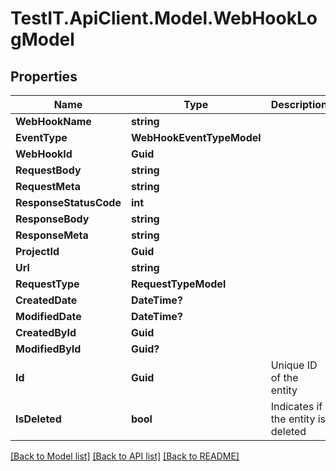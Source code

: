 # TestIT.ApiClient.Model.WebHookLogModel

## Properties

Name | Type | Description | Notes
------------ | ------------- | ------------- | -------------
**WebHookName** | **string** |  | 
**EventType** | **WebHookEventTypeModel** |  | 
**WebHookId** | **Guid** |  | 
**RequestBody** | **string** |  | [optional] 
**RequestMeta** | **string** |  | [optional] 
**ResponseStatusCode** | **int** |  | 
**ResponseBody** | **string** |  | [optional] 
**ResponseMeta** | **string** |  | [optional] 
**ProjectId** | **Guid** |  | 
**Url** | **string** |  | 
**RequestType** | **RequestTypeModel** |  | 
**CreatedDate** | **DateTime?** |  | [optional] 
**ModifiedDate** | **DateTime?** |  | [optional] 
**CreatedById** | **Guid** |  | 
**ModifiedById** | **Guid?** |  | [optional] 
**Id** | **Guid** | Unique ID of the entity | 
**IsDeleted** | **bool** | Indicates if the entity is deleted | 

[[Back to Model list]](../README.md#documentation-for-models) [[Back to API list]](../README.md#documentation-for-api-endpoints) [[Back to README]](../README.md)

